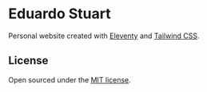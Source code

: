 # Eduardo Stuart

Personal website created with [Eleventy](https://www.11ty.dev/) and [Tailwind CSS](https://tailwindcss.com/).

## License

Open sourced under the [MIT license](./LICENSE).
